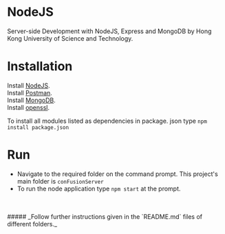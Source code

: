 # NodeJS
Server-side Development with NodeJS, Express and MongoDB by Hong Kong University of Science and Technology.
# Installation
Install [NodeJS](https://nodejs.org).
<br/>
Install [Postman](http://getpostman.com).
<br/>
Install [MongoDB](http://www.mongodb.org).
<br/>
Install [openssl](https://wiki.openssl.org/index.php/Binaries).
<br/>

To install all modules listed as dependencies in package. json type `npm install package.json` 

# Run
- Navigate to the required folder on the command prompt. This project's main folder is `conFusionServer` 
- To run the node application type `npm start` at the prompt.
<br/>
<br/>
##### _Follow further instructions given in the `README.md` files of different folders._





